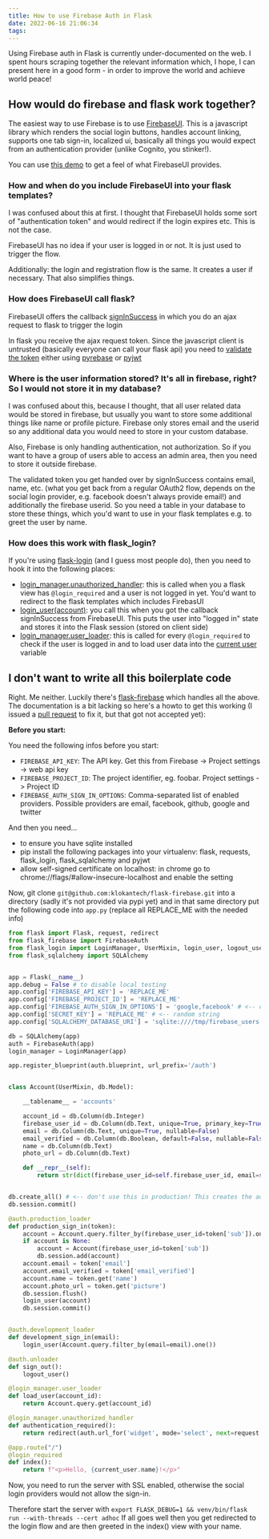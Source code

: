 ```yaml
---
title: How to use Firebase Auth in Flask
date: 2022-06-16 21:06:34
tags:
---
```


Using Firebase auth in Flask is currently under-documented on the web. I spent hours scraping together the relevant information which, I hope, I can present here in a good form - in order to improve the world and achieve world peace!

<!-- more -->

## How would do firebase and flask work together?

The easiest way to use Firebase is to use [FirebaseUI](https://firebase.google.com/docs/auth/web/firebaseui). This is a javascript library which renders the social login buttons, handles account linking, supports one tab sign-in, localized ui, basically all things you would expect from an authentication provider (unlike Cognito, you stinker!).

You can use [this demo](https://fir-ui-demo-84a6c.firebaseapp.com/) to get a feel of what FirebaseUI provides.

### How and when do you include FirebaseUI into your flask templates?

I was confused about this at first. I thought that FirebaseUI holds some sort of "authentication token" and would redirect if the login expires etc. This is not the case.

FirebaseUI has no idea if your user is logged in or not. It is just used to trigger the flow.

Additionally: the login and registration flow is the same. It creates a user if necessary. That also simplifies things.

### How does FirebaseUI call flask?

FirebaseUI offers the callback [signInSuccess](https://firebase.google.com/docs/auth/web/firebaseui#sign_in) in which you do an ajax request to flask to trigger the login

In flask you receive the ajax request token. Since the javascript client is untrusted (basically everyone can call your flask api) you need to [validate the token](https://firebase.google.com/docs/auth/admin/verify-id-tokens#python) either using [pyrebase](https://github.com/thisbejim/Pyrebase) or [pyjwt](https://github.com/jpadilla/pyjwt)

### Where is the user information stored? It's all in firebase, right? So I would not store it in my database?

I was confused about this, because I thought, that all user related data would be stored in firebase, but usually you want to store some additional things like name or profile picture. Firebase only stores email and the userid so any additional data you would need to store in your custom database.

Also, Firebase is only handling authentication, not authorization. So if you want to have a group of users able to access an admin area, then you need to store it outside firebase.

The validated token you get handed over by signInSuccess contains email, name, etc. (what you get back from a regular OAuth2 flow, depends on the social login provider, e.g. facebook doesn't always provide email!) and additionally the firebase userid. So you need a table in your database to store these things, which you'd want to use in your flask templates e.g. to greet the user by name.

### How does this work with flask_login?

If you're using [flask-login](https://flask-login.readthedocs.io/en/latest/) (and I guess most people do), then you need to hook it into the following places:

- [login_manager.unauthorized_handler](https://flask-login.readthedocs.io/en/latest/#flask_login.LoginManager.unauthorized_handler): this is called when you a flask view has `@login_required` and a user is not logged in yet. You'd want to redirect to the flask templates which includes FirebasUI
- [login_user(account)](https://flask-login.readthedocs.io/en/latest/#flask_login.login_user): you call this when you got the callback signInSuccess from FirebaseUI. This puts the user into "logged in" state and stores it into the Flask session (stored on client side)
- [login_manager.user_loader](https://flask-login.readthedocs.io/en/latest/#flask_login.LoginManager.user_loader): this is called for every `@login_required` to check if the user is logged in and to load user data into the [current user](https://flask-login.readthedocs.io/en/latest/#flask_login.current_user) variable

## I don't want to write all this boilerplate code

Right. Me neither. Luckily there's [flask-firebase](https://github.com/klokantech/flask-firebase) which handles all the above. The documentation is a bit lacking so here's a howto to get this working (I issued a [pull request](https://github.com/klokantech/flask-firebase/pull/6) to fix it, but that got not accepted yet):

**Before you start:**

You need the following infos before you start:

- `FIREBASE_API_KEY`: The API key. Get this from Firebase -> Project settings -> web api key
- `FIREBASE_PROJECT_ID`: The project identifier, eg. foobar. Project settings -> Project ID
- `FIREBASE_AUTH_SIGN_IN_OPTIONS`: Comma-separated list of enabled providers. Possible providers are email, facebook, github, google and twitter

And then you need…

- to ensure you have sqlite installed
- pip install the following packages into your virtualenv: flask, requests, flask_login, flask_sqlalchemy and pyjwt
- allow self-signed certificate on localhost: in chrome go to chrome://flags/#allow-insecure-localhost and enable the setting

Now, git clone `git@github.com:klokantech/flask-firebase.git` into a directory (sadly it's not provided via pypi yet) and in that same directory put the following code into `app.py` (replace all REPLACE_ME with the needed info)

```python
from flask import Flask, request, redirect
from flask_firebase import FirebaseAuth
from flask_login import LoginManager, UserMixin, login_user, logout_user, login_required, current_user
from flask_sqlalchemy import SQLAlchemy


app = Flask(__name__)
app.debug = False # to disable local testing
app.config['FIREBASE_API_KEY'] = 'REPLACE_ME'
app.config['FIREBASE_PROJECT_ID'] = 'REPLACE_ME'
app.config['FIREBASE_AUTH_SIGN_IN_OPTIONS'] = 'google,facebook' # <-- coma separated list, see Providers above
app.config['SECRET_KEY'] = 'REPLACE_ME' # <-- random string
app.config['SQLALCHEMY_DATABASE_URI'] = 'sqlite:////tmp/firebase_users.db'

db = SQLAlchemy(app)
auth = FirebaseAuth(app)
login_manager = LoginManager(app)

app.register_blueprint(auth.blueprint, url_prefix='/auth')


class Account(UserMixin, db.Model):

    __tablename__ = 'accounts'

    account_id = db.Column(db.Integer)
    firebase_user_id = db.Column(db.Text, unique=True, primary_key=True)
    email = db.Column(db.Text, unique=True, nullable=False)
    email_verified = db.Column(db.Boolean, default=False, nullable=False)
    name = db.Column(db.Text)
    photo_url = db.Column(db.Text)

    def __repr__(self):
        return str(dict(firebase_user_id=self.firebase_user_id, email=self.email, name=self.name))


db.create_all() # <-- don't use this in production! This creates the account table in your sqlite
db.session.commit()

@auth.production_loader
def production_sign_in(token):
    account = Account.query.filter_by(firebase_user_id=token['sub']).one_or_none()
    if account is None:
        account = Account(firebase_user_id=token['sub'])
        db.session.add(account)
    account.email = token['email']
    account.email_verified = token['email_verified']
    account.name = token.get('name')
    account.photo_url = token.get('picture')
    db.session.flush()
    login_user(account)
    db.session.commit()


@auth.development_loader
def development_sign_in(email):
    login_user(Account.query.filter_by(email=email).one())

@auth.unloader
def sign_out():
    logout_user()

@login_manager.user_loader
def load_user(account_id):
    return Account.query.get(account_id)

@login_manager.unauthorized_handler
def authentication_required():
    return redirect(auth.url_for('widget', mode='select', next=request.url))

@app.route("/")
@login_required
def index():
    return f"<p>Hello, {current_user.name}!</p>"
```

Now, you need to run the server with SSL enabled, otherwise the social login providers would not allow the sign-in. 

Therefore start the server with `export FLASK_DEBUG=1 && venv/bin/flask run --with-threads --cert adhoc`
If all goes well then you get redirected to the login flow and are then greeted in the index() view with your name.


